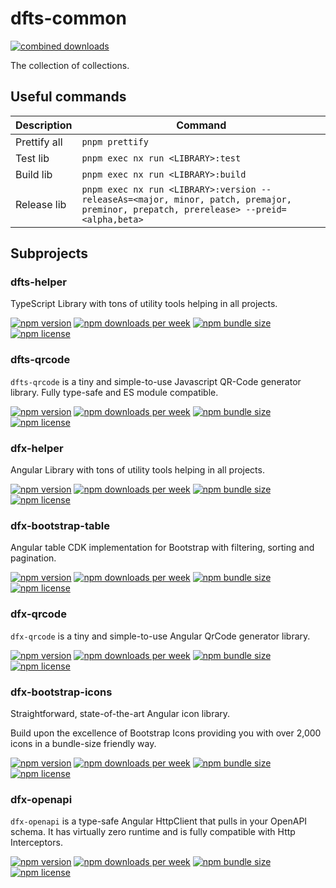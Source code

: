 # dfts-common

[![combined downloads](https://img.shields.io/npm-stat/dw/dafnik?label=combined%20downloads&color=%237469B6&cacheSeconds=86400)](https://github.com/Dafnik/dfts-common)

The collection of collections.

## Useful commands

| Description  | Command                                                                                                                                |
| ------------ | -------------------------------------------------------------------------------------------------------------------------------------- |
| Prettify all | `pnpm prettify`                                                                                                                        |
| Test lib     | `pnpm exec nx run <LIBRARY>:test`                                                                                                      |
| Build lib    | `pnpm exec nx run <LIBRARY>:build`                                                                                                     |
| Release lib  | `pnpm exec nx run <LIBRARY>:version --releaseAs=<major, minor, patch, premajor, preminor, prepatch, prerelease> --preid=<alpha,beta> ` |

## Subprojects

### dfts-helper

TypeScript Library with tons of utility tools helping in all projects.

[![npm version](https://img.shields.io/npm/v/dfts-helper?label=version&color=%237469B6&cacheSeconds=86400)](https://npmjs.org/package/dfts-helper)
[![npm downloads per week](https://img.shields.io/npm/dw/dfts-helper?logo=npm&color=%237469B6)](https://npmjs.org/package/dfts-helper)
[![npm bundle size](https://img.shields.io/bundlephobia/min/dfts-helper?color=%237469B6&cacheSeconds=86400)](https://npmjs.org/package/dfts-helper)
[![npm license](https://img.shields.io/npm/l/dfts-helper?color=%237469B6&cacheSeconds=86400)](https://github.com/Dafnik/dfts-common)

### dfts-qrcode

`dfts-qrcode` is a tiny and simple-to-use Javascript QR-Code generator library. Fully type-safe and ES module compatible.

[![npm version](https://img.shields.io/npm/v/dfts-qrcode?label=version&color=%237469B6&cacheSeconds=86400)](https://npmjs.org/package/dfts-qrcode)
[![npm downloads per week](https://img.shields.io/npm/dw/dfts-qrcode?logo=npm&color=%237469B6)](https://npmjs.org/package/dfts-qrcode)
[![npm bundle size](https://img.shields.io/bundlephobia/min/dfts-qrcode?color=%237469B6&cacheSeconds=86400)](https://npmjs.org/package/dfts-qrcode)
[![npm license](https://img.shields.io/npm/l/dfts-qrcode?color=%237469B6&cacheSeconds=86400)](https://github.com/Dafnik/dfts-common)

### dfx-helper

Angular Library with tons of utility tools helping in all projects.

[![npm version](https://img.shields.io/npm/v/dfx-helper?label=version&color=%237469B6&cacheSeconds=86400)](https://npmjs.org/package/dfx-helper)
[![npm downloads per week](https://img.shields.io/npm/dw/dfx-helper?logo=npm&color=%237469B6)](https://npmjs.org/package/dfx-helper)
[![npm bundle size](https://img.shields.io/bundlephobia/min/dfx-helper?color=%237469B6&cacheSeconds=86400)](https://npmjs.org/package/dfx-helper)
[![npm license](https://img.shields.io/npm/l/dfx-helper?color=%237469B6&cacheSeconds=86400)](https://github.com/Dafnik/dfts-common)

### dfx-bootstrap-table

Angular table CDK implementation for Bootstrap with filtering, sorting and pagination.

[![npm version](https://img.shields.io/npm/v/dfx-bootstrap-table?label=version&color=%237469B6&cacheSeconds=86400)](https://npmjs.org/package/dfx-bootstrap-table)
[![npm downloads per week](https://img.shields.io/npm/dw/dfx-bootstrap-table?logo=npm&color=%237469B6)](https://npmjs.org/package/dfx-bootstrap-table)
[![npm bundle size](https://img.shields.io/bundlephobia/min/dfx-bootstrap-table?color=%237469B6&cacheSeconds=86400)](https://npmjs.org/package/dfx-bootstrap-table)
[![npm license](https://img.shields.io/npm/l/dfx-bootstrap-table?color=%237469B6&cacheSeconds=86400)](https://github.com/Dafnik/dfts-common)

### dfx-qrcode

`dfx-qrcode` is a tiny and simple-to-use Angular QrCode generator library.

[![npm version](https://img.shields.io/npm/v/dfx-qrcode?label=version&color=%237469B6&cacheSeconds=86400)](https://npmjs.org/package/dfx-qrcode)
[![npm downloads per week](https://img.shields.io/npm/dw/dfx-qrcode?logo=npm&color=%237469B6)](https://npmjs.org/package/dfx-qrcode)
[![npm bundle size](https://img.shields.io/bundlephobia/min/dfx-qrcode?color=%237469B6&cacheSeconds=86400)](https://npmjs.org/package/dfx-qrcode)
[![npm license](https://img.shields.io/npm/l/dfx-qrcode?color=%237469B6&cacheSeconds=86400)](https://github.com/Dafnik/dfts-common)

### dfx-bootstrap-icons

Straightforward, state-of-the-art Angular icon library.

Build upon the excellence of Bootstrap Icons providing you with over 2,000 icons in a bundle-size friendly way.

[![npm version](https://img.shields.io/npm/v/dfx-bootstrap-icons?label=version&color=%237469B6&cacheSeconds=86400)](https://npmjs.org/package/dfx-bootstrap-icons)
[![npm downloads per week](https://img.shields.io/npm/dw/dfx-bootstrap-icons?logo=npm&color=%237469B6)](https://npmjs.org/package/dfx-bootstrap-icons)
[![npm bundle size](https://img.shields.io/bundlephobia/min/dfx-bootstrap-icons?color=%237469B6&cacheSeconds=86400)](https://npmjs.org/package/dfx-bootstrap-icons)
[![npm license](https://img.shields.io/npm/l/dfx-bootstrap-icons?color=%237469B6&cacheSeconds=86400)](https://github.com/Dafnik/dfts-common)

### dfx-openapi

`dfx-openapi` is a type-safe Angular HttpClient that pulls in your OpenAPI schema.
It has virtually zero runtime and is fully compatible with Http Interceptors.

[![npm version](https://img.shields.io/npm/v/dfx-openapi?label=version&color=%237469B6&cacheSeconds=86400)](https://npmjs.org/package/dfx-openapi)
[![npm downloads per week](https://img.shields.io/npm/dw/dfx-openapi?logo=npm&color=%237469B6)](https://npmjs.org/package/dfx-openapi)
[![npm bundle size](https://img.shields.io/bundlephobia/min/dfx-openapi?color=%237469B6&cacheSeconds=86400)](https://npmjs.org/package/dfx-openapi)
[![npm license](https://img.shields.io/npm/l/dfx-openapi?color=%237469B6&cacheSeconds=86400)](https://github.com/Dafnik/dfts-common)
